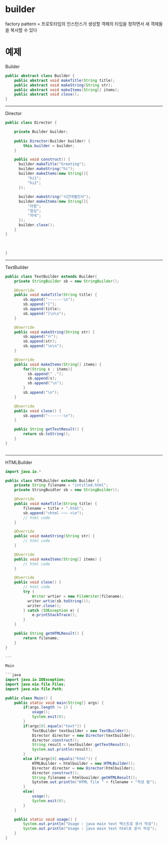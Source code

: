 # builder

factory pattern = 프로토타입의 인스턴스가 생성할 객체의 타입을 정하면서 새 객체들을 복사할 수 있다

# 예제

Builder
  
```java
public abstract class Builder {
    public abstract void makeTitle(String title);
    public abstract void makeString(String str);
    public abstract void makeItems(String[] items);
    public abstract void close();
}
```

---
  
Director
  
```java
public class Director {

    private Builder builder;
    
    public Director(Builder builder) {
        this.builder = builder;
    }

    public void construct() {
      builder.makeTitle("Greeting");
      builder.makeString("hi");
      builder.makeItems(new String[]{
          "hi1";
          "hi2";
      });
  
      builder.makeString("시간대별인사");
      builder.makeItems(new String[]{
          "아침";
          "점심";
          "저녁";
      });
      builder.close();
    }
}
  
    
  
}
```

---
  
TextBuilder
  
```java
public class TextBuilder extends Builder{
    private StringBuilder sb = new StringBuilder();

    @Override
    public void makeTitle(String title) {
        sb.append("-------\n");
        sb.append("[");
        sb.append(title);
        sb.append("]\n\n");
    }

    @Override
    public void makeString(String str) {
        sb.append("ㅁ");
        sb.append(str);
        sb.append("\n\n");
    }

    @Override
    public void makeItems(String[] items) {
        for(String s : items){
          sb.append(" .");
          sb.append(s);
          sb.append("\n");
        }
        sb.append("\n");
    }

    @Override
    public void close() {
        sb.append("-------\n");
    }

    public String getTextResult() {
        return sb.toString();
    }
}
  
```

---
  
HTMLBuilder

```java
import java.io.*

public class HTMLBuilder extends Builder {
    private String filename = "intitled.html";
    private StringBuidler sb = new StringBuilder();

    @Override
    public void makeTitle(String title) {
        filename = title + ".html";
        sb.append("<html ~~~ >\n");
        // html code
    }

    @Override
    public void makeString(String str) {
        // html code
    }

    @Override
    public void makeItems(String[] items) {
        // html code
    }

    @Override
    public void close() {
        // html code
        try {
            Writer wrtier = new FileWriter(filename);
          writer.wrtie(sb.toString());
          writer.close();
        } catch (IOException e) {
            e.printStackTrace();
        }
    }

    public String getHTMLResult() {
        return filename;
    }
}

---
  
Main

```java
import java.io.IOException;
import java.nio.file.Files;
import java.nio.file.Path;

public class Main() {
    public static void main(String[] args) {
        if(args.length != 1) {
            usage();
            System.exit(0);
        }
        if(args[0].equals("text")) {
            TextBuilder textbuilder = new TextBuilder();
            Director director = new Director(textbuilder);
            director.construct();
            String result = textbuilder.getTextResult();
            System.out.println(result);
        }
        else if(args[0].equals("html")) {
            HTMLBuilder = htmlbuilder = new HTMLBuilder();
            Director director = new Director(htmlbuilder);
            director.construct();
            String filename = htmlbuoilder.getHTMLResult();
            Sytstem.out.println("HTML file " + filename + "작성 됨");
        }
        else{
            usage();
            System.exit(0);
        }
    }

    public static void usage() {
        System.out.println("Usage : java main text 텍스트로 문서 작성");
        System.out.println("Usage : java main text html로 문서 작성");
    }
}
